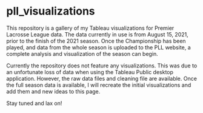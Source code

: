 # pll_visualizations
This repository is a gallery of my Tableau visualizations for Premier Lacrosse League data. The data currently in use is from August 15, 2021, prior to the finish of the 2021 season. Once the Championship has been played, and data from the whole season is uploaded to the PLL website, a complete analysis and visualization of the season can begin.

Currently the repository does not feature any visualizations. This was due to an unfortunate loss of data when using the Tableau Public desktop application. However, the raw data files and cleaning file are available. Once the full season data is available, I will recreate the initial visualizations and add them and new ideas to this page. 

Stay tuned and lax on!
